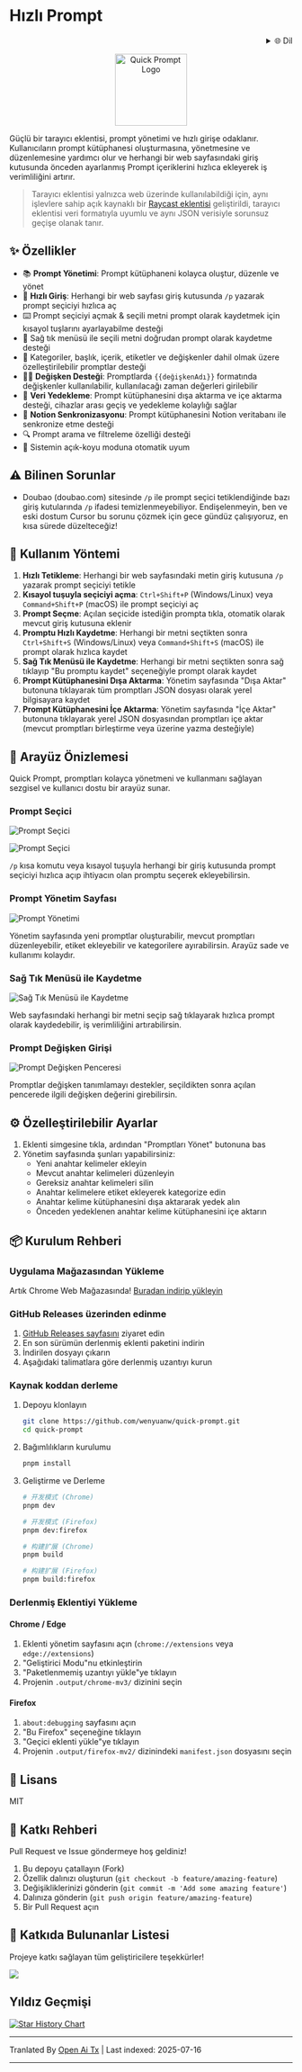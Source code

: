 # Hızlı Prompt

<div align="right">
  <details>
    <summary >🌐 Dil</summary>
    <div>
      <div align="center">
        <a href="https://openaitx.github.io/view.html?user=wenyuanw&project=quick-prompt&lang=en">İngilizce</a>
        | <a href="https://openaitx.github.io/view.html?user=wenyuanw&project=quick-prompt&lang=zh-CN">简体中文</a>
        | <a href="https://openaitx.github.io/view.html?user=wenyuanw&project=quick-prompt&lang=zh-TW">繁體中文</a>
        | <a href="https://openaitx.github.io/view.html?user=wenyuanw&project=quick-prompt&lang=ja">Japonca</a>
        | <a href="https://openaitx.github.io/view.html?user=wenyuanw&project=quick-prompt&lang=ko">Korece</a>
        | <a href="https://openaitx.github.io/view.html?user=wenyuanw&project=quick-prompt&lang=hi">Hintçe</a>
        | <a href="https://openaitx.github.io/view.html?user=wenyuanw&project=quick-prompt&lang=th">Tayca</a>
        | <a href="https://openaitx.github.io/view.html?user=wenyuanw&project=quick-prompt&lang=fr">Fransızca</a>
        | <a href="https://openaitx.github.io/view.html?user=wenyuanw&project=quick-prompt&lang=de">Almanca</a>
        | <a href="https://openaitx.github.io/view.html?user=wenyuanw&project=quick-prompt&lang=es">İspanyolca</a>
        | <a href="https://openaitx.github.io/view.html?user=wenyuanw&project=quick-prompt&lang=it">İtalyanca</a>
        | <a href="https://openaitx.github.io/view.html?user=wenyuanw&project=quick-prompt&lang=ru">Rusça</a>
        | <a href="https://openaitx.github.io/view.html?user=wenyuanw&project=quick-prompt&lang=pt">Portekizce</a>
        | <a href="https://openaitx.github.io/view.html?user=wenyuanw&project=quick-prompt&lang=nl">Felemenkçe</a>
        | <a href="https://openaitx.github.io/view.html?user=wenyuanw&project=quick-prompt&lang=pl">Lehçe</a>
        | <a href="https://openaitx.github.io/view.html?user=wenyuanw&project=quick-prompt&lang=ar">Arapça</a>
        | <a href="https://openaitx.github.io/view.html?user=wenyuanw&project=quick-prompt&lang=fa">Farsça</a>
        | <a href="https://openaitx.github.io/view.html?user=wenyuanw&project=quick-prompt&lang=tr">Türkçe</a>
        | <a href="https://openaitx.github.io/view.html?user=wenyuanw&project=quick-prompt&lang=vi">Vietnamca</a>
        | <a href="https://openaitx.github.io/view.html?user=wenyuanw&project=quick-prompt&lang=id">Endonezce</a>
      </div>
    </div>
  </details>
</div>

<p align="center">
  <img src="https://raw.githubusercontent.com/wenyuanw/quick-prompt/main/./assets/icon.png" alt="Quick Prompt Logo" width="128" style="background: transparent;">
</p>

Güçlü bir tarayıcı eklentisi, prompt yönetimi ve hızlı girişe odaklanır. Kullanıcıların prompt kütüphanesi oluşturmasına, yönetmesine ve düzenlemesine yardımcı olur ve herhangi bir web sayfasındaki giriş kutusunda önceden ayarlanmış Prompt içeriklerini hızlıca ekleyerek iş verimliliğini artırır.

> Tarayıcı eklentisi yalnızca web üzerinde kullanılabildiği için, aynı işlevlere sahip açık kaynaklı bir [Raycast eklentisi](https://github.com/wenyuanw/quick-prompt-raycast) geliştirildi, tarayıcı eklentisi veri formatıyla uyumlu ve aynı JSON verisiyle sorunsuz geçişe olanak tanır.

## ✨ Özellikler

- 📚 **Prompt Yönetimi**: Prompt kütüphaneni kolayca oluştur, düzenle ve yönet
- 🚀 **Hızlı Giriş**: Herhangi bir web sayfası giriş kutusunda `/p` yazarak prompt seçiciyi hızlıca aç
- ⌨️ Prompt seçiciyi açmak & seçili metni prompt olarak kaydetmek için kısayol tuşlarını ayarlayabilme desteği
- 📑 Sağ tık menüsü ile seçili metni doğrudan prompt olarak kaydetme desteği
- 🎯 Kategoriler, başlık, içerik, etiketler ve değişkenler dahil olmak üzere özelleştirilebilir promptlar desteği
- 🧑‍💻 **Değişken Desteği**: Promptlarda `{{değişkenAdı}}` formatında değişkenler kullanılabilir, kullanılacağı zaman değerleri girilebilir
- 💾 **Veri Yedekleme**: Prompt kütüphanesini dışa aktarma ve içe aktarma desteği, cihazlar arası geçiş ve yedekleme kolaylığı sağlar
- 🔗 **Notion Senkronizasyonu**: Prompt kütüphanesini Notion veritabanı ile senkronize etme desteği
- 🔍 Prompt arama ve filtreleme özelliği desteği
- 🌙 Sistemin açık-koyu moduna otomatik uyum

## ⚠️ Bilinen Sorunlar

- Doubao (doubao.com) sitesinde `/p` ile prompt seçici tetiklendiğinde bazı giriş kutularında `/p` ifadesi temizlenmeyebiliyor. Endişelenmeyin, ben ve eski dostum Cursor bu sorunu çözmek için gece gündüz çalışıyoruz, en kısa sürede düzelteceğiz!

## 🚀 Kullanım Yöntemi

1. **Hızlı Tetikleme**: Herhangi bir web sayfasındaki metin giriş kutusuna `/p` yazarak prompt seçiciyi tetikle
2. **Kısayol tuşuyla seçiciyi açma**: `Ctrl+Shift+P` (Windows/Linux) veya `Command+Shift+P` (macOS) ile prompt seçiciyi aç
3. **Prompt Seçme**: Açılan seçicide istediğin prompta tıkla, otomatik olarak mevcut giriş kutusuna eklenir
4. **Promptu Hızlı Kaydetme**: Herhangi bir metni seçtikten sonra `Ctrl+Shift+S` (Windows/Linux) veya `Command+Shift+S` (macOS) ile prompt olarak hızlıca kaydet
5. **Sağ Tık Menüsü ile Kaydetme**: Herhangi bir metni seçtikten sonra sağ tıklayıp "Bu promptu kaydet" seçeneğiyle prompt olarak kaydet
6. **Prompt Kütüphanesini Dışa Aktarma**: Yönetim sayfasında "Dışa Aktar" butonuna tıklayarak tüm promptları JSON dosyası olarak yerel bilgisayara kaydet
7. **Prompt Kütüphanesini İçe Aktarma**: Yönetim sayfasında "İçe Aktar" butonuna tıklayarak yerel JSON dosyasından promptları içe aktar (mevcut promptları birleştirme veya üzerine yazma desteğiyle)

## 📸 Arayüz Önizlemesi

Quick Prompt, promptları kolayca yönetmeni ve kullanmanı sağlayan sezgisel ve kullanıcı dostu bir arayüz sunar.

### Prompt Seçici

![Prompt Seçici](https://github.com/user-attachments/assets/41b9897c-d701-4ff0-97f7-2f1754f570a8)

![Prompt Seçici](https://github.com/user-attachments/assets/22d9d30c-b4c3-4e34-a0a0-8ef51e2cb942)

`/p` kısa komutu veya kısayol tuşuyla herhangi bir giriş kutusunda prompt seçiciyi hızlıca açıp ihtiyacın olan promptu seçerek ekleyebilirsin.

### Prompt Yönetim Sayfası

![Prompt Yönetimi](https://github.com/user-attachments/assets/371ae51e-1cee-4a66-a2a5-cca017396872)

Yönetim sayfasında yeni promptlar oluşturabilir, mevcut promptları düzenleyebilir, etiket ekleyebilir ve kategorilere ayırabilirsin. Arayüz sade ve kullanımı kolaydır.

### Sağ Tık Menüsü ile Kaydetme

![Sağ Tık Menüsü ile Kaydetme](https://github.com/user-attachments/assets/17fc3bfd-3fa4-4b0b-ae1a-5cfd0b62be2e)

Web sayfasındaki herhangi bir metni seçip sağ tıklayarak hızlıca prompt olarak kaydedebilir, iş verimliliğini artırabilirsin.

### Prompt Değişken Girişi

![Prompt Değişken Penceresi](https://github.com/user-attachments/assets/c91c1156-983a-454d-aad0-5698b0291b9b)

Promptlar değişken tanımlamayı destekler, seçildikten sonra açılan pencerede ilgili değişken değerini girebilirsin.

## ⚙️ Özelleştirilebilir Ayarlar

1. Eklenti simgesine tıkla, ardından "Promptları Yönet" butonuna bas
2. Yönetim sayfasında şunları yapabilirsiniz:
   - Yeni anahtar kelimeler ekleyin
   - Mevcut anahtar kelimeleri düzenleyin
   - Gereksiz anahtar kelimeleri silin
   - Anahtar kelimelere etiket ekleyerek kategorize edin
   - Anahtar kelime kütüphanesini dışa aktararak yedek alın
   - Önceden yedeklenen anahtar kelime kütüphanesini içe aktarın

## 📦 Kurulum Rehberi

### Uygulama Mağazasından Yükleme

Artık Chrome Web Mağazasında! [Buradan indirip yükleyin](https://chromewebstore.google.com/detail/quick-prompt/hnjamiaoicaepbkhdoknhhcedjdocpkd)

### GitHub Releases üzerinden edinme

1. [GitHub Releases sayfasını](https://github.com/wenyuanw/quick-prompt/releases) ziyaret edin
2. En son sürümün derlenmiş eklenti paketini indirin
3. İndirilen dosyayı çıkarın
4. Aşağıdaki talimatlara göre derlenmiş uzantıyı kurun

### Kaynak koddan derleme

1. Depoyu klonlayın
   ```bash
   git clone https://github.com/wenyuanw/quick-prompt.git
   cd quick-prompt
   ```
2. Bağımlılıkların kurulumu
   ```bash
   pnpm install
   ```
3. Geliştirme ve Derleme

   ```bash
   # 开发模式 (Chrome)
   pnpm dev
   
   # 开发模式 (Firefox)
   pnpm dev:firefox
   
   # 构建扩展 (Chrome)
   pnpm build
   
   # 构建扩展 (Firefox)
   pnpm build:firefox
   ```
### Derlenmiş Eklentiyi Yükleme

#### Chrome / Edge
1. Eklenti yönetim sayfasını açın (`chrome://extensions` veya `edge://extensions`)
2. "Geliştirici Modu"nu etkinleştirin
3. "Paketlenmemiş uzantıyı yükle"ye tıklayın
4. Projenin `.output/chrome-mv3/` dizinini seçin

#### Firefox
1. `about:debugging` sayfasını açın
2. "Bu Firefox" seçeneğine tıklayın
3. "Geçici eklenti yükle"ye tıklayın
4. Projenin `.output/firefox-mv2/` dizinindeki `manifest.json` dosyasını seçin

## 📄 Lisans

MIT

## 🤝 Katkı Rehberi

Pull Request ve Issue göndermeye hoş geldiniz!

1. Bu depoyu çatallayın (Fork)
2. Özellik dalınızı oluşturun (`git checkout -b feature/amazing-feature`)
3. Değişikliklerinizi gönderin (`git commit -m 'Add some amazing feature'`)
4. Dalınıza gönderin (`git push origin feature/amazing-feature`)
5. Bir Pull Request açın

## 👏 Katkıda Bulunanlar Listesi

Projeye katkı sağlayan tüm geliştiricilere teşekkürler!

<a href="https://github.com/wenyuanw/quick-prompt/graphs/contributors">
  <img src="https://contrib.rocks/image?repo=wenyuanw/quick-prompt" />
</a>


## Yıldız Geçmişi

[![Star History Chart](https://api.star-history.com/svg?repos=wenyuanw/quick-prompt&type=Date)](https://www.star-history.com/#wenyuanw/quick-prompt&Date)



---

Tranlated By [Open Ai Tx](https://github.com/OpenAiTx/OpenAiTx) | Last indexed: 2025-07-16

---